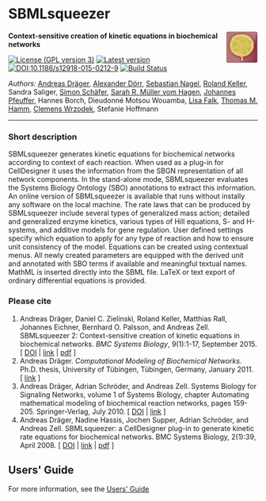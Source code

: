 # SBMLsqueezer
<img align="right" src="resources/org/sbml/squeezer/resources/img/SBMLsqueezerIcon_64.png"/>

**Context-sensitive creation of kinetic equations in biochemical networks**

[![License (GPL version 3)](https://img.shields.io/badge/license-GPLv3.0-blue.svg?style=plastic)](http://opensource.org/licenses/GPL-3.0)
[![Latest version](https://img.shields.io/badge/Latest_version-2.1-brightgreen.svg?style=plastic)](https://github.com/draeger-lab/SBMLsqueezer/releases/)
[![DOI:10.1186/s12918-015-0212-9](https://zenodo.org/badge/DOI/10.1186/s12918-015-0212-9.svg)](https://doi.org/10.1186/s12918-015-0212-9)
[![Build Status](https://travis-ci.org/draeger-lab/SBMLsqueezer.svg?branch=master&style=plastic)](https://travis-ci.org/draeger-lab/SBMLsqueezer)

*Authors:* [Andreas Dräger](https://github.com/draeger/), [Alexander Dörr](https://github.com/alexander-doerr),  [Sebastian Nagel](https://github.com/nagel86/), [Roland Keller](https://github.com/RolandKeller5), Sandra Saliger, [Simon Schäfer](https://github.com/shsshs), [Sarah R. Müller vom Hagen](https://github.com/mvhsara/), [Johannes Pfeuffer](https://github.com/jpfeuffer/), Hannes Borch, Dieudonné Motsou Wouamba, [Lisa Falk](https://github.com/LisaFalk/), [Thomas M. Hamm](https://github.com/tmHamm/), [Clemens Wrzodek](https://github.com/Clemens82/), Stefanie Hoffmann
___________________________________________________________________________________________________________

### Short description
SBMLsqueezer generates kinetic equations for biochemical networks according to context of
each reaction. When used as a plug-in for CellDesigner it uses the information from the SBGN representation
of all network components. In the stand-alone mode, SBMLsqueezer evaluates the Systems Biology Ontology (SBO)
annotations to extract this information. An online version of SBMLsqueezer is available that runs without
instally any software on the local machine. The rate laws that can be produced by SBMLsqueezer include several
types of generalized mass action; detailed and generalized enzyme kinetics, various types of Hill equations,
S- and H-systems, and additive models for gene regulation. User defined settings specify which equation to
apply for any type of reaction and how to ensure unit consistency of the model. Equations can be created using
contextual menus. All newly created parameters are equipped with the derived unit and annotated with SBO terms
if available and meaningful textual names. MathML is inserted directly into the SBML file. LaTeX or text export
of ordinary differential equations is provided.

### Please cite

1. Andreas Dräger, Daniel C. Zielinski, Roland Keller, Matthias Rall, Johannes Eichner, Bernhard O. Palsson,
   and Andreas Zell. SBMLsqueezer 2: Context-sensitive creation of kinetic equations in biochemical networks.
   _BMC Systems Biology_, 9(1):1-17, September 2015. [ [DOI](http://dx.doi.org/10.1186/s12918-015-0212-9) |
   [link](http://dx.doi.org/10.1186/s12918-015-0212-9) | [pdf](http://www.biomedcentral.com/content/pdf/s12918-015-0212-9.pdf) ]
2. Andreas Dräger. _Computational Modeling of Biochemical Networks_. Ph.D. thesis, University of Tübingen,
   Tübingen, Germany, January 2011. [ [link](http://www.dr.hut-verlag.de/978-3-86853-850-2.html) ]
3. Andreas Dräger, Adrian Schröder, and Andreas Zell. Systems Biology for Signaling Networks, volume 1 of
   Systems Biology, chapter Automating mathematical modeling of biochemical reaction networks, pages 159-205.
   Springer-Verlag, July 2010. [ [DOI](http://dx.doi.org/10.1007/978-1-4419-5797-9_7) | [link](http://www.springerlink.com/content/n77k80h76vj17806) ]
4. Andreas Dräger, Nadine Hassis, Jochen Supper, Adrian Schröder, and Andreas Zell. SBMLsqueezer: a
   CellDesigner plug-in to generate kinetic rate equations for biochemical networks. BMC Systems Biology,
   2(1):39, April 2008. [ [DOI](http://dx.doi.org/10.1186/1752-0509-2-39) | [link](http://www.biomedcentral.com/1752-0509/2/39) | [pdf](http://www.biomedcentral.com/content/pdf/1752-0509-2-39.pdf) ]
   
## Users' Guide

For more information, see the [Users' Guide](http://vg08.met.vgwort.de/na/d4b8e9ae1bed423884cea07e52756b43?l=http://www.cogsys.cs.uni-tuebingen.de/software/SBMLsqueezer/doc/SBMLsqueezer2.1UsersGuide.pdf)
